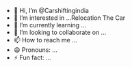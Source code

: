 - 👋 Hi, I’m @Carshiftingindia
- 👀 I’m interested in ...Relocation The Car
- 🌱 I’m currently learning ...
- 💞️ I’m looking to collaborate on ...
- 📫 How to reach me ...
- 😄 Pronouns: ...
- ⚡ Fun fact: ...

<!---
Carshiftingindia/Carshiftingindia is a ✨ special ✨ repository because its `README.md` (this file) appears on your GitHub profile.
You can click the Preview link to take a look at your changes.
--->
